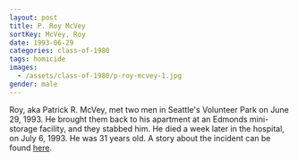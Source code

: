 ```yaml
---
layout: post
title: P. Roy McVey
sortKey: McVey, Roy
date: 1993-06-29
categories: class-of-1980
tags: homicide
images:
  - /assets/class-of-1980/p-roy-mcvey-1.jpg
gender: male
---
```

Roy, aka Patrick R. McVey, met two men in Seattle's Volunteer Park on June 29, 1993.  He brought them back to his apartment at an Edmonds mini-storage facility, and they stabbed him.  He died a week later in the hospital, on July 6, 1993.  He was 31 years old. A story about the incident can be found [here](https://archive.seattletimes.com/archive/?date=19930721&slug=1712087).
